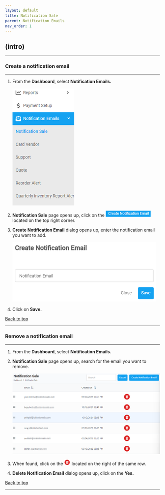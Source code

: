 ```yaml
---
layout: default
title: Notification Sale
parent: Notification Emails
nav_order: 1
---
```


## (intro)

---

### Create a notification email

---

1. From the **Dashboard**, select **Notification Emails.**

   ![notification_dashboard](../../images/notificationemails/notification_dashboard.png)

2. **Notification Sale** page opens up, click on the ![create_notification_email](../../images/buttons/createnotificationemail.png) located on the top right corner.
3. **Create Notification Email** dialog opens up, enter the notification email you want to add.

   ![create_notification_email](../../images/notificationemails/creatnotificationemail.png)

4. Click on **Save.**

<a href="#top" id="back-to-top">Back to top</a>

---

### Remove a notification email

---

1. From the **Dashboard**, select **Notification Emails.**
2. **Notification Sale** page opens up, search for the email you want to remove.

   ![notification_sale_page](../../images/notificationemails/notification_email_page.png)

3. When found, click on the ![delete_button](../../images/buttons/delete_2.png) located on the right of the same row.

4. **Delete Notification Email** dialog opens up, click on the **Yes.**

<a href="#top" id="back-to-top">Back to top</a>

---
